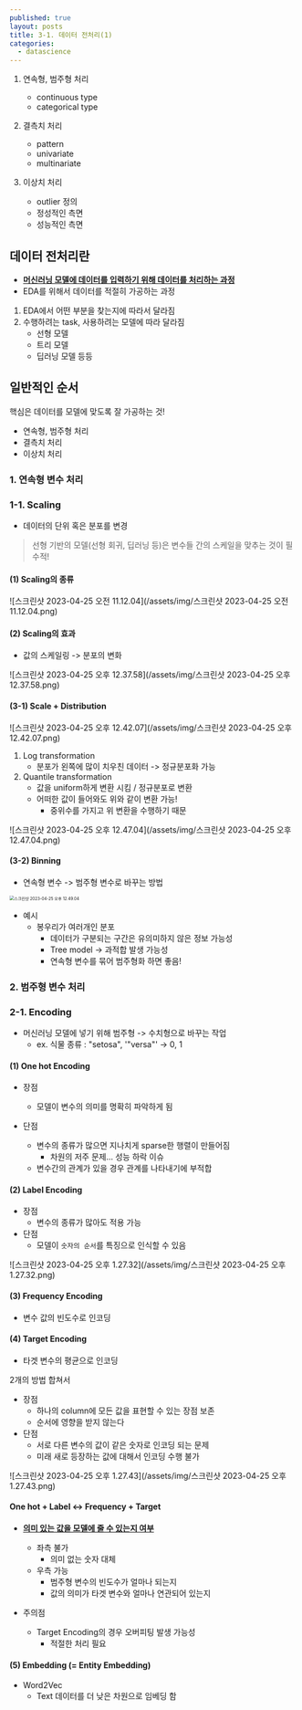```yaml
---
published: true
layout: posts
title: 3-1. 데이터 전처리(1)
categories: 
  - datascience
---
```



1. 연속형, 범주형 처리
    - continuous type
    - categorical type


2. 결측치 처리
    - pattern
    - univariate
    - multinariate


3. 이상치 처리
    - outlier 정의
    - 정성적인 측면
    - 성능적인 측면



## 데이터 전처리란

- **<u>머신러닝 모델에 데이터를 입력하기 위해 데이터를 처리하는 과정</u>**
- EDA를 위해서 데이터를 적절히 가공하는 과정

1. EDA에서 어떤 부분을 찾는지에 따라서 달라짐
2. 수행하려는 task, 사용하려는 모델에 따라 달라짐 
    - 선형 모델
    - 트리 모델
    - 딥러닝 모델 등등



## 일반적인 순서

핵심은 데이터를 모델에 맞도록 잘 가공하는 것!

- 연속형, 범주형 처리
- 결측치 처리
- 이상치 처리



### 1. 연속형 변수 처리

### 1-1. Scaling

- 데이터의 단위 혹은 분포를 변경

> 선형 기반의 모델(선형 회귀, 딥러닝 등)은 변수들 간의 스케일을 맞추는 것이 필수적!



#### (1) Scaling의 종류
![스크린샷 2023-04-25 오전 11.12.04](/assets/img/스크린샷 2023-04-25 오전 11.12.04.png)

#### (2) Scaling의 효과

- 값의 스케일링 -> 분포의 변화

![스크린샷 2023-04-25 오후 12.37.58](/assets/img/스크린샷 2023-04-25 오후 12.37.58.png)

#### (3-1) Scale + Distribution

![스크린샷 2023-04-25 오후 12.42.07](/assets/img/스크린샷 2023-04-25 오후 12.42.07.png)

1. Log transformation
	- 분포가 왼쪽에 많이 치우친 데이터 -> 정규분포화 가능
2. Quantile transformation
	- 값을 uniform하게 변환 시킴 / 정규분포로 변환
	- 어떠한 값이 들어와도 위와 같이 변환 가능!
		- 중위수를 가지고 위 변환을 수행하기 때문

![스크린샷 2023-04-25 오후 12.47.04](/assets/img/스크린샷 2023-04-25 오후 12.47.04.png)

#### (3-2) Binning

- 연속형 변수 -> 범주형 변수로 바꾸는 방법

<img src="/assets/img/스크린샷 2023-04-25 오후 12.49.04.png" alt="스크린샷 2023-04-25 오후 12.49.04" style="zoom:50%;" />

- 예시
	- 봉우리가 여러개인 분포
		- 데이터가 구분되는 구간은 유의미하지 않은 정보 가능성
		- Tree model -> 과적합 발생 가능성
		- 연속형 변수를 묶어 범주형화 하면 좋음!



### 2. 범주형 변수 처리

### 2-1. Encoding

- 머신러닝 모델에 넣기 위해 범주형 -> 수치형으로 바꾸는 작업
	- ex. 식물 종류 : "setosa", '"versa"' -> 0, 1



#### (1) One hot Encoding

- 장점
	- 모델이 변수의 의미를 명확히 파악하게 됨

- 단점
	- 변수의 종류가 많으면 지나치게 sparse한 행렬이 만들어짐
		- 차원의 저주 문제... 성능 하락 이슈
	- 변수간의 관계가 있을 경우 관계를 나타내기에 부적합



#### (2) Label Encoding

- 장점
	- 변수의 종류가 많아도 적용 가능
- 단점
	- 모델이 `숫자의 순서`를 특징으로 인식할 수 있음

![스크린샷 2023-04-25 오후 1.27.32](/assets/img/스크린샷 2023-04-25 오후 1.27.32.png)



#### (3) Frequency Encoding

- 변수 값의 빈도수로 인코딩



#### (4) Target Encoding

-  타겟 변수의 평균으로 인코딩



2개의 방법 합쳐서

- 장점
	- 하나의 column에 모든 값을 표현할 수 있는 장점 보존
	- 순서에 영향을 받지 않는다
- 단점
	- 서로 다른 변수의 값이 같은 숫자로 인코딩 되는 문제
	- 미래 새로 등장하는 값에 대해서 인코딩 수행 불가



![스크린샷 2023-04-25 오후 1.27.43](/assets/img/스크린샷 2023-04-25 오후 1.27.43.png)



#### One hot + Label  <->  Frequency + Target

- **<u>의미 있는 값을 모델에 줄 수 있는지 여부</u>**
	- 좌측 불가
		- 의미 없는 숫자 대체
	- 우측 가능
		- 범주형 변수의 빈도수가 얼마나 되는지
		- 값의 의미가 타겟 변수와 얼마나 연관되어 있는지
	
- 주의점
	- Target Encoding의 경우 오버피팅 발생 가능성
		- 적절한 처리 필요



#### (5) Embedding (= Entity Embedding)

- Word2Vec
	- Text 데이터를 더 낮은 차원으로 임베딩 함